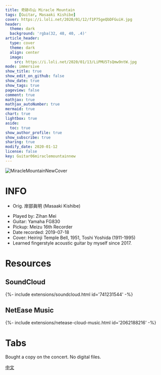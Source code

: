 ```yaml
---
title: 奇跡の山 Miracle Mountain
tags: [Guitar, Masaaki Kishibe]
cover: https://i.loli.net/2020/01/12/f1P75geQbDFGuiH.jpg
header:
  theme: dark
  background: 'rgba(32, 48, 40, .4)'
article_header:
  type: cover
  theme: dark
  align: center
  image:
    src: https://i.loli.net/2020/01/13/LiPMU5TsQmw9ntW.jpg
mode: immersive
show_title: true
show_edit_on_github: false
show_date: true
show_tags: true
pageview: false
comment: true
mathjax: true
mathjax_autoNumber: true
mermaid: true
chart: true
lightbox: true
aside:
  toc: true
show_author_profile: true
show_subscribe: true
sharing: true
modify_date: 2020-01-12
license: false
key: Guitar06miraclemountainnew
---
```


![MiracleMountainNewCover](https://i.loli.net/2020/01/12/f1P75geQbDFGuiH.jpg)

# INFO
* Orig. 岸部眞明 (Masaaki Kishibe)
<!--more-->
* Played by: Zihan Mei
* Guitar: Yamaha FG830
* Pickup: Meizu 16th Recorder
* Date recorded: 2019-07-18
* Cover: Heirinji Temple Bell, 1951, Toshi Yoshida (1911-1995)
* Learned fingerstyle acoustic guitar by myself since 2017.

# Resources
## SoundCloud
<div>{%- include extensions/soundcloud.html id='741231544' -%}</div>

## NetEase Music
<div>{%- include extensions/netease-cloud-music.html id='2062188216' -%}</div>

# Tabs
Bought a copy on the concert. No digital files.

[中文](../zh/2019-07-18-miracle-mountain-zh.html)